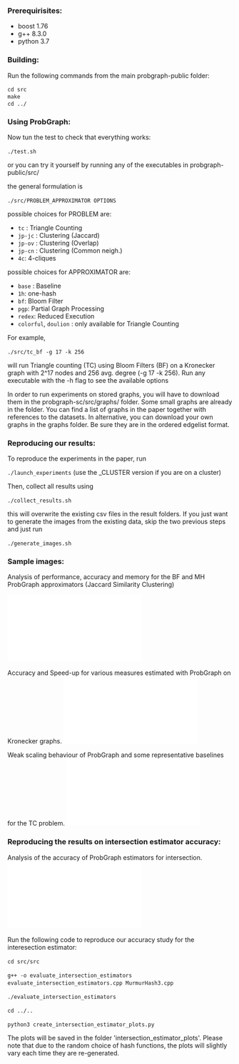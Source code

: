 ### Prerequirisites: #

  * boost 1.76
  * g++ 8.3.0
  * python 3.7

### Building: #

Run the following commands from the main probgraph-public folder:
```
cd src
make
cd ../ 
```

### Using ProbGraph: #

Now tun the test to check that everything works:

`./test.sh`

or you can try it yourself by running any of the executables in probgraph-public/src/

the general formulation is

`./src/PROBLEM_APPROXIMATOR OPTIONS`

possible choices for PROBLEM are:
  * `tc` : Triangle Counting
  * `jp-jc` : Clustering (Jaccard)
  * `jp-ov` : Clustering (Overlap)
  * `jp-cn` : Clustering (Common neigh.)
  * `4c`: 4-cliques

possible choices for APPROXIMATOR are:
  * `base` : Baseline
  * `1h`: one-hash
  * `bf`: Bloom Filter
  * `pgp`: Partial Graph Processing
  * `redex`: Reduced Execution
  * `colorful`, `doulion` : only available for Triangle Counting

For example, 

`./src/tc_bf -g 17 -k 256`

will run Triangle counting (TC) using Bloom Filters (BF) on a Kronecker graph with 2^17 nodes and 256 avg. degree (-g 17 -k 256).
Run any executable with the -h flag to see the available options

In order to run experiments on stored graphs, you will have to download them in the probgraph-sc/src/graphs/ folder. Some small graphs are already in the folder. You can find a list of graphs in the paper together with references to the datasets. In alternative, you can download your own graphs in the graphs folder. Be sure they are in the ordered edgelist format. 

### Reproducing our results: #

To reproduce the experiments in the paper, run 

`./launch_experiments` (use the _CLUSTER version if you are on a cluster) 

Then, collect all results using 

`./collect_results.sh`

this will overwrite the existing csv files in the result folders. If you just want to generate the images from the existing data, skip the two previous steps and just run

`./generate_images.sh`

### Sample images: #

 Analysis of performance, accuracy and memory for the BF and MH ProbGraph approximators (Jaccard Similarity Clustering) 
 
![Analysis of performance, accuracy, and memory of ProbGraph](/sample_images/barplot_test_real_JP-JC.pdf)

Accuracy and Speed-up for various measures estimated with ProbGraph on Kronecker graphs.
![Advantages of PG for Kronecker graphs.](/sample_images/main-results-kron___low-mem.pdf)

Weak scaling behaviour of ProbGraph and some representative baselines for the TC problem.
![Weak scaling for the TC problem](/sample_images/plot_weak_scaling_tc.pdf)


### Reproducing the results on intersection estimator accuracy: #

Analysis of the accuracy of ProbGraph estimators for intersection.
![Analysis of the accuracy of ProbGraph estimators for intersection.](/sample_images/plot_intersection_b4_mem33.pdf)

Run the following code to reproduce our accuracy study for the interesection estimator: 

`cd src/src`

`g++ -o evaluate_intersection_estimators evaluate_intersection_estimators.cpp MurmurHash3.cpp`

`./evaluate_intersection_estimators`

`cd ../..`

`python3 create_intersection_estimator_plots.py`

The plots will be saved in the folder 'intersection_estimator_plots'. Please note that due to the random choice of hash functions, the plots will slightly vary each time they are re-generated.
